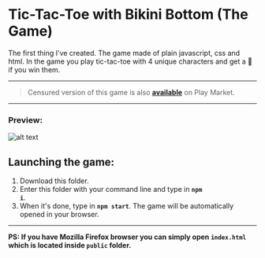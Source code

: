 # Tic-Tac-Toe with Bikini Bottom (The Game)

The first thing I've created. The game made of plain javascript, css and html. In the game you play tic-tac-toe with 4 unique characters and get a :pineapple: if you win them.

<hr/>
<blockquote>
Censured version of this game is also <a href="https://play.google.com/store/apps/details?id=com.tica_tac_toe_with_censured_censured"><b>available</b></a> on Play Market.
</blockquote>
<hr/>

<h3>Preview:</h3>

![alt text](http://i102.fastpic.ru/big/2018/0129/7c/61fa578ed8c6c14ae10fe3b178dfb47c.jpg)

<h2>Launching the game:</h2>

1. Download this folder.
2. Enter this folder with your command line and type in <code><b>npm i</b></code>.
3. When it's done, type in <code><b>npm start</b></code>. The game will be automatically opened in your browser.

<hr/>

<strong>PS: If you have Mozilla Firefox browser you can simply open <code>index.html</code> which is located inside <code>public</code> folder.</strong>
